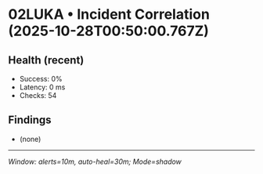 # 02LUKA • Incident Correlation (2025-10-28T00:50:00.767Z)

## Health (recent)
- Success: 0%
- Latency: 0 ms
- Checks: 54

## Findings
- (none)

---
_Window: alerts=10m, auto-heal=30m; Mode=shadow_